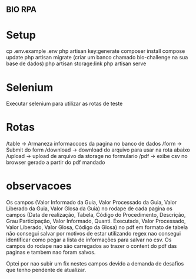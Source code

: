 ## BIO RPA

# Setup
cp .env.example .env
php artisan key:generate
composer install
compose update
php artisan migrate (criar um banco chamado bio-challenge na sua base de dados)
php artisan storage:link
php artisan serve

# Selenium
Executar selenium para utilizar as rotas de teste

# Rotas
/table -> Armaneza informaccoes da pagina no banco de dados
/form -> Submit do form
/download -> download do arquivo para usar na rota abaixo
/upload -> upload de arquivo da storage no formulario
/pdf -> exibe csv no browser gerado a partir do pdf mandado

# observacoes

 Os campos (Valor Informado da Guia, Valor Processado da Guia, Valor Liberado da Guia, Valor Glosa da Guia) no rodape de cada pagina
 os campos (Data de realização, Tabela, Código do Procedimento, Descrição, Grau Participação, Valor Informado, Quanti. Executada, Valor Processado, Valor Liberado, Valor Glosa, Código da Glosa) no pdf em formato de tabela não consegui salvar por motivos de estar utilizando regex nao consegui identificar como pegar a lista de informações para salvar no csv. Os campos do rodape nao são carregados ao trazer o content do pdf das paginas e tambem nao foram salvos.

 Optei por nao subir um fix nestes campos devido a demanda de desafios que tenho pendente de atualizar.